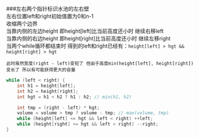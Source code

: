 ###左右两个指针标识水池的左右壁  
	左右位置left和right初始值置为0和n-1  
	收缩两个边界  
		当靠内侧的左边height 即height[left]比当前高度还小时 继续右移left  
		当靠内侧的右边height 即height[right]比当前高度还小时 继续左移right  
	当两个while循环都结束时 得到的left和right已经有：`height[left] > hgt && height[right] > hgt`   
	
	此时虽然宽度(right - left)变短了 但由于高度min(height[left], height[right])变长了 所以有可能获得更大的容量  

```cpp
while (left < right) {
	int h1 = height[left];
	int h2 = height[right];
	int hgt = h1 < h2 ? h1 : h2; // min(h1, h2)

	int tmp = (right - left) * hgt;
	volume = volume > tmp ? volume : tmp; // max(volume, tmp)
	while (height[left] <= hgt && left < right) ++left;
	while (height[right] <= hgt && left < right) --right;
}
```
